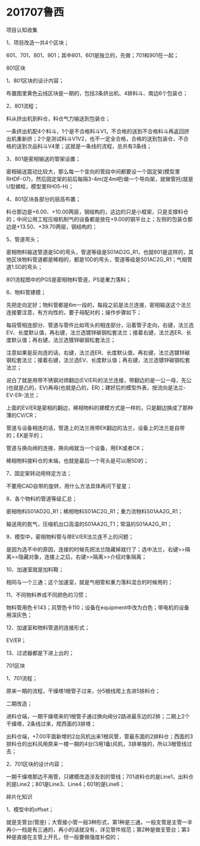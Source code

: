 # 201707鲁西

项目认知收集

1、项目改造一共4个区块；

601、701、801、901；其中801、601是独立的，先做；701和901在一起；

801区块

1、801区块的设计内容；

布置图里黄色云线区块是一期的，包括3条挤出机、4排料斗、南边6个包装仓；

2、801流程；

料从挤出机到料仓，料仓气力输送到包装仓；

一条挤出机配4个料斗，1个是不合格料斗V1，不合格的送到不合格料斗再返回挤出机重新挤；2个是测试料斗V1V2，也不一定全合格，合格的送到包装仓，不合格的送到次品料斗V4里；这就是一条线的流程，总共有3条线；

3、801是密相输送的管架设置；

密相输送震动比较大，那么每一个变向的管段中间都要设一个固定架(模型里RHDF-07)，然后固定架的前后每隔3-4m(定4m吧)做一个导向架，就做管托(就是U型螺栓，模型里RH05-H)；

4、801区块各部分的层高布置；

料仓那边是+6.00、+10.00两层，钢结构的，这边的只是小框架，只是支撑料仓的；中间公用工程压缩机制气的设备都是放在+9.00的钢平台上；左侧的包装仓那边是+13.50、+39.70两层，钢结构的；

5、管道弯头；

密相物料输送管道是5D的弯头，管道等级是S01AD2G_R1，也就801是这样的，其他区块物料管道都是稀相的，都是10D的弯头，管道等级是S01AC2G_R1；气相管道1.5D的弯头；

801流程图中的PGS是密相物料管道，PS是重力落料；

6、物料管建模；

先把走向定好；物料管都是6m一段的，每段之前是法兰连接，密相输送这个法兰连接要注意，有方向性的，要子母配对的；操作步骤如下；

每段管相连部分、管道与管件比如弯头的相连部分，沿着管子走向，右键，法兰选EV、长度默认值，再右键，法兰选镀锌碳钢松套法兰；接着右键，法兰选ER、长度默认值；再右键，法兰选镀锌碳钢松套法兰；

注意如果是反向连的话，右键，法兰选ER、长度默认值，再右键，法兰选镀锌碳钢松套法兰；接着右键，法兰选EV、长度默认值；再右键，法兰选镀锌碳钢松套法兰；

说白了就是用带不锈钢对焊翻边(EV/ER)的法兰连接，带翻边的是一公一母，先公(也就是凸的，EV)再母(也就是凸的，ER)；建好后的模型外表，按流向是法兰-EV-ER-法兰；

上面的EV/ER是密相的翻边，稀相物料的建模方式是一样的，只是翻边换成了那种薄的CV/CR；

管道与设备相连的话，管道上的法兰用带EK翻边的法兰，设备上的法兰是自带的；EK是平的；

管道与换向阀的连接，换向阀就当一个设备，用EK或者CK；

稀相物料接料仓的末端，也就是最后一个弯头是可以用5D的；

7、固定架转动用特定方法；

不要用CAD自带的旋转，用什么方法具体再问下星星；

8、各个物料的管道等级汇总；

密相物料S01AD2G_R1；稀相物料S01AC2G_R1；重力流物料S01AA2G_R1；

输送用的氮气，压缩机出口高温的S01AA2G_T1；常温的S01AA2G_R1；

9、模型中，密相物料管与带EV/ER法兰连不上的问题；

是因为选不中的原因，连接的时候先把法兰隐藏掉就行了；选中法兰，右键>>隔离>>隐藏对象，连接上之后，右键>>隔离>>介绍对象隔离；

10、加速室就是加料鞋；

相同与一个三通；这个加速室，就是气相管和重力落料混合的时候用的；

11、不同物料养成不同颜色的习惯；

物料管用色卡143；风管色卡110；设备在equipment中改为白色；带电机的设备用深灰色；

12、加速室和物料管道的连接形式；

EV/ER；

13、过滤器都是下进上出的；

701区块

1、701流程；

原来一期的流程，干燥塔1根管子过来，分5根线爬上去进5排料仓；

二期改造；

进料仓端，一期干燥塔来的1根管子通过换向阀分2路进最东边的2排；二期上2个干燥塔，2条线过来，爬西面的3排塔；

出料仓端，+7.00平面新增的2台风机出来1根风管，管最东面的2排料仓；西面的3排料仓的出料风用原来一楼一期的4台(3用1备)风机，3排单独的，所以3根管线过去；

2、701区块的设计内容；

一期干燥塔那边不用管，只建模改造涉及到的管线；701进料仓的是Line1，出料仓的是Line2；801是Line3、Line4；601的是Line6；

碎片化知识

1、模型中的offset；

就是支管台(管座)；大管接小管一般3种形式，第1种是三通，一般支管是主管一半再小一档是有三通的，再小的话就没有，详见管件规范；第2种是做支管台；第3种是直接在主管上开孔，但一般要做强度补偿的；
